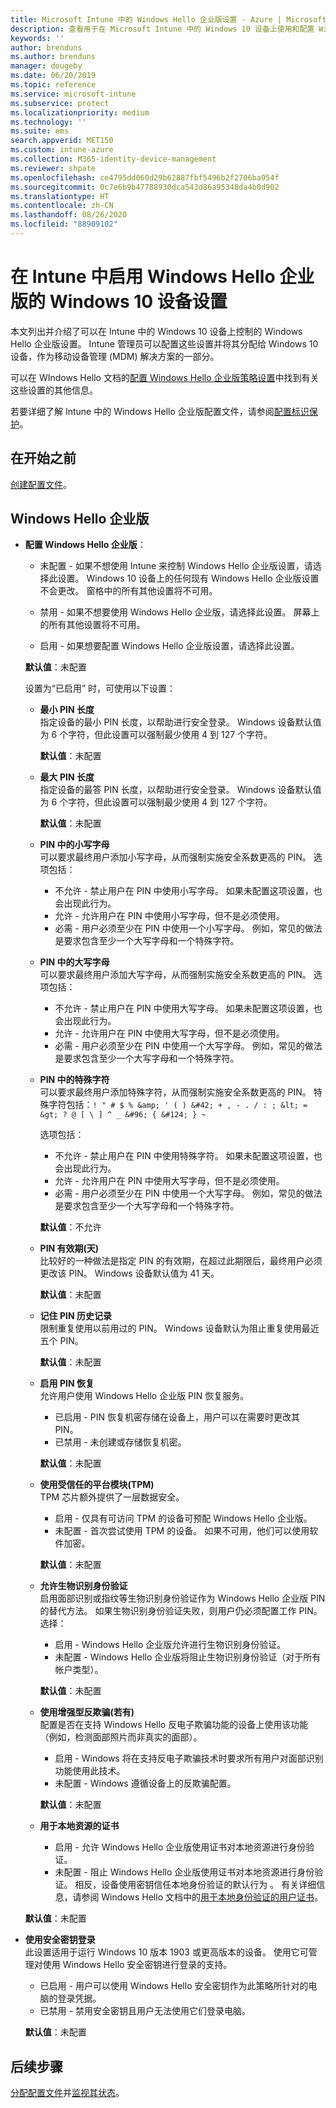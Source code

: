 ```yaml
---
title: Microsoft Intune 中的 Windows Hello 企业版设置 - Azure | Microsoft Docs
description: 查看用于在 Microsoft Intune 中的 Windows 10 设备上使用和配置 Windows Hello 企业版的标识保护配置文件中的所有 PIN、生物识别和反欺骗设置的列表。
keywords: ''
author: brenduns
ms.author: brenduns
manager: dougeby
ms.date: 06/20/2019
ms.topic: reference
ms.service: microsoft-intune
ms.subservice: protect
ms.localizationpriority: medium
ms.technology: ''
ms.suite: ems
search.appverid: MET150
ms.custom: intune-azure
ms.collection: M365-identity-device-management
ms.reviewer: shpate
ms.openlocfilehash: ce4795dd060d29b62887fbf5496b2f2706ba954f
ms.sourcegitcommit: 0c7e6b9b47788930dca543d86a95348da4b0d902
ms.translationtype: HT
ms.contentlocale: zh-CN
ms.lasthandoff: 08/26/2020
ms.locfileid: "88909102"
---
```

# <a name="windows-10-device-settings-to-enable-windows-hello-for-business-in-intune"></a>在 Intune 中启用 Windows Hello 企业版的 Windows 10 设备设置

本文列出并介绍了可以在 Intune 中的 Windows 10 设备上控制的 Windows Hello 企业版设置。 Intune 管理员可以配置这些设置并将其分配给 Windows 10 设备，作为移动设备管理 (MDM) 解决方案的一部分。 

可以在 WIndows Hello 文档的[配置 Windows Hello 企业版策略设置](/windows/security/identity-protection/hello-for-business/hello-cert-trust-policy-settings)中找到有关这些设置的其他信息。


若要详细了解 Intune 中的 Windows Hello 企业版配置文件，请参阅[配置标识保护](identity-protection-configure.md)。

## <a name="before-you-begin"></a>在开始之前

[创建配置文件](identity-protection-configure.md#create-the-device-profile)。

## <a name="windows-hello-for-business"></a>Windows Hello 企业版
- **配置 Windows Hello 企业版**：
  - 未配置  - 如果不想使用 Intune 来控制 Windows Hello 企业版设置，请选择此设置。 Windows 10 设备上的任何现有 Windows Hello 企业版设置不会更改。 窗格中的所有其他设置将不可用。

  - 禁用  - 如果不想要使用 Windows Hello 企业版，请选择此设置。 屏幕上的所有其他设置将不可用。
  - 启用  - 如果想要配置 Windows Hello 企业版设置，请选择此设置。  
  
  **默认值**：未配置

  设置为“已启用”  时，可使用以下设置：

  - **最小 PIN 长度**  
    指定设备的最小 PIN 长度，以帮助进行安全登录。 Windows 设备默认值为 6 个字符，但此设置可以强制最少使用 4 到 127 个字符。 

    **默认值**：未配置 

  - **最大 PIN 长度**  
  指定设备的最答 PIN 长度，以帮助进行安全登录。 Windows 设备默认值为 6 个字符，但此设置可以强制最少使用 4 到 127 个字符。  

    **默认值**：未配置   

  - **PIN 中的小写字母**  
    可以要求最终用户添加小写字母，从而强制实施安全系数更高的 PIN。 选项包括：

    - 不允许  - 禁止用户在 PIN 中使用小写字母。 如果未配置这项设置，也会出现此行为。
    - 允许  - 允许用户在 PIN 中使用小写字母，但不是必须使用。
    - 必需  - 用户必须至少在 PIN 中使用一个小写字母。 例如，常见的做法是要求包含至少一个大写字母和一个特殊字符。

  - **PIN 中的大写字母**  
    可以要求最终用户添加大写字母，从而强制实施安全系数更高的 PIN。 选项包括：

    - 不允许  - 禁止用户在 PIN 中使用大写字母。 如果未配置这项设置，也会出现此行为。
    - 允许  - 允许用户在 PIN 中使用大写字母，但不是必须使用。
    - 必需  - 用户必须至少在 PIN 中使用一个大写字母。 例如，常见的做法是要求包含至少一个大写字母和一个特殊字符。

  - **PIN 中的特殊字符**  
    可以要求最终用户添加特殊字符，从而强制实施安全系数更高的 PIN。 特殊字符包括：`! " # $ % &amp; ' ( ) &#42; + , - . / : ; &lt; = &gt; ? @ [ \ ] ^ _ &#96; { &#124; } ~`  

    选项包括：
    - 不允许  - 禁止用户在 PIN 中使用特殊字符。 如果未配置这项设置，也会出现此行为。
    - 允许  - 允许用户在 PIN 中使用大写字母，但不是必须使用。
    - 必需  - 用户必须至少在 PIN 中使用一个大写字母。 例如，常见的做法是要求包含至少一个大写字母和一个特殊字符。

    **默认值**：不允许

  - **PIN 有效期(天)**  
    比较好的一种做法是指定 PIN 的有效期，在超过此期限后，最终用户必须更改该 PIN。 Windows 设备默认值为 41 天。

    **默认值**：未配置

  - **记住 PIN 历史记录**  
    限制重复使用以前用过的 PIN。 Windows 设备默认为阻止重复使用最近五个 PIN。  

    **默认值**：未配置  

  - **启用 PIN 恢复**   
    允许用户使用 Windows Hello 企业版 PIN 恢复服务。 
    
    - 已启用  - PIN 恢复机密存储在设备上，用户可以在需要时更改其 PIN。  
    - 已禁用  - 未创建或存储恢复机密。

    **默认值**：未配置

  - **使用受信任的平台模块(TPM)**    
    TPM 芯片额外提供了一层数据安全。  

    - 启用  - 仅具有可访问 TPM 的设备可预配 Windows Hello 企业版。
    - 未配置  - 首次尝试使用 TPM 的设备。 如果不可用，他们可以使用软件加密。
    
    **默认值**：未配置

  - **允许生物识别身份验证**  
     启用面部识别或指纹等生物识别身份验证作为 Windows Hello 企业版 PIN 的替代方法。 如果生物识别身份验证失败，则用户仍必须配置工作 PIN。 选择：

    - 启用  - Windows Hello 企业版允许进行生物识别身份验证。
    - 未配置  - Windows Hello 企业版将阻止生物识别身份验证（对于所有帐户类型）。

    **默认值**：未配置

  - **使用增强型反欺骗(若有)**  
    配置是否在支持 Windows Hello 反电子欺骗功能的设备上使用该功能（例如，检测面部照片而非真实的面部）。  
    - 启用  - Windows 将在支持反电子欺骗技术时要求所有用户对面部识别功能使用此技术。
    - 未配置  - Windows 遵循设备上的反欺骗配置。

    **默认值**：未配置

  - **用于本地资源的证书**  

    - 启用  - 允许 Windows Hello 企业版使用证书对本地资源进行身份验证。
    - 未配置  - 阻止 Windows Hello 企业版使用证书对本地资源进行身份验证。 相反，设备使用密钥信任本地身份验证的默认行为  。 有关详细信息，请参阅 Windows Hello 文档中的[用于本地身份验证的用户证书](/windows/security/identity-protection/hello-for-business/hello-cert-trust-policy-settings#use-certificate-for-on-premises-authentication)。  

  **默认值**：未配置

- **使用安全密钥登录**  
  此设置适用于运行 Windows 10 版本 1903 或更高版本的设备。 使用它可管理对使用 Windows Hello 安全密钥进行登录的支持。  

  - 已启用  - 用户可以使用 Windows Hello 安全密钥作为此策略所针对的电脑的登录凭据。 
  - 已禁用  - 禁用安全密钥且用户无法使用它们登录电脑。   

  **默认值**：未配置

## <a name="next-steps"></a>后续步骤

[分配配置文件](../configuration/device-profile-assign.md)并[监视其状态](../configuration/device-profile-monitor.md)。